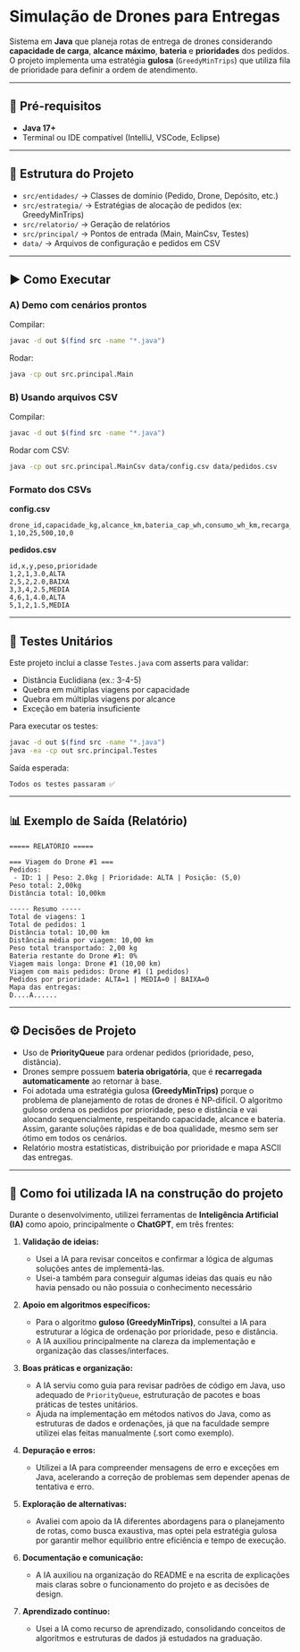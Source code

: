# Simulação de Drones para Entregas

Sistema em **Java** que planeja rotas de entrega de drones considerando **capacidade de carga**, **alcance máximo**, **bateria** e **prioridades** dos pedidos.  
O projeto implementa uma estratégia **gulosa** (`GreedyMinTrips`) que utiliza fila de prioridade para definir a ordem de atendimento.

---

## 🚀 Pré-requisitos
- **Java 17+**
- Terminal ou IDE compatível (IntelliJ, VSCode, Eclipse)

---

## 📂 Estrutura do Projeto

- `src/entidades/` → Classes de domínio (Pedido, Drone, Depósito, etc.)
- `src/estrategia/` → Estratégias de alocação de pedidos (ex: GreedyMinTrips)
- `src/relatorio/` → Geração de relatórios
- `src/principal/` → Pontos de entrada (Main, MainCsv, Testes)
- `data/` → Arquivos de configuração e pedidos em CSV


---

## ▶️ Como Executar

### A) Demo com cenários prontos
Compilar:
```bash
javac -d out $(find src -name "*.java")
```
Rodar:
```bash
java -cp out src.principal.Main
```

### B) Usando arquivos CSV
Compilar:
```bash
javac -d out $(find src -name "*.java")
```
Rodar com CSV:
```bash
java -cp out src.principal.MainCsv data/config.csv data/pedidos.csv
```

### Formato dos CSVs

**config.csv**
```
drone_id,capacidade_kg,alcance_km,bateria_cap_wh,consumo_wh_km,recarga_wh_min
1,10,25,500,10,0
```

**pedidos.csv**
```
id,x,y,peso,prioridade
1,2,1,3.0,ALTA
2,5,2,2.0,BAIXA
3,3,4,2.5,MEDIA
4,6,1,4.0,ALTA
5,1,2,1.5,MEDIA
```

---

## 🧪 Testes Unitários

Este projeto inclui a classe `Testes.java` com asserts para validar:
- Distância Euclidiana (ex.: 3-4-5)
- Quebra em múltiplas viagens por capacidade
- Quebra em múltiplas viagens por alcance
- Exceção em bateria insuficiente

Para executar os testes:
```bash
javac -d out $(find src -name "*.java")
java -ea -cp out src.principal.Testes
```

Saída esperada:
```
Todos os testes passaram ✅
```

---

## 📊 Exemplo de Saída (Relatório)

```
===== RELATÓRIO =====

=== Viagem do Drone #1 ===
Pedidos: 
 - ID: 1 | Peso: 2.0kg | Prioridade: ALTA | Posição: (5,0)
Peso total: 2,00kg
Distância total: 10,00km

----- Resumo -----
Total de viagens: 1
Total de pedidos: 1
Distância total: 10,00 km
Distância média por viagem: 10,00 km
Peso total transportado: 2,00 kg
Bateria restante do Drone #1: 0%
Viagem mais longa: Drone #1 (10,00 km)
Viagem com mais pedidos: Drone #1 (1 pedidos)
Pedidos por prioridade: ALTA=1 | MEDIA=0 | BAIXA=0
Mapa das entregas:
D....A......
```

---

## ⚙️ Decisões de Projeto
- Uso de **PriorityQueue** para ordenar pedidos (prioridade, peso, distância).
- Drones sempre possuem **bateria obrigatória**, que é **recarregada automaticamente** ao retornar à base.
- Foi adotada uma estratégia gulosa **(GreedyMinTrips)** porque o problema de planejamento de rotas de drones é NP-difícil. O algoritmo guloso ordena os pedidos por prioridade, peso e distância e vai alocando sequencialmente, respeitando capacidade, alcance e bateria.
Assim, garante soluções rápidas e de boa qualidade, mesmo sem ser ótimo em todos os cenários.
- Relatório mostra estatísticas, distribuição por prioridade e mapa ASCII das entregas.

---

## 🤖 Como foi utilizada IA na construção do projeto

Durante o desenvolvimento, utilizei ferramentas de **Inteligência Artificial (IA)** como apoio, principalmente o **ChatGPT**, em três frentes:  

1. **Validação de ideias:**  
   - Usei a IA para revisar conceitos e confirmar a lógica de algumas soluções antes de implementá-las.  
   - Usei-a também para conseguir algumas ideias das quais eu não havia pensado ou não possuia o conhecimento necessário

2. **Apoio em algoritmos específicos:**  
   - Para o algoritmo **guloso (GreedyMinTrips)**, consultei a IA para estruturar a lógica de ordenação por prioridade, peso e distância.  
   - A IA auxiliou principalmente na clareza da implementação e organização das classes/interfaces.

3. **Boas práticas e organização:**  
   - A IA serviu como guia para revisar padrões de código em Java, uso adequado de `PriorityQueue`, estruturação de pacotes e boas práticas de testes unitários.  
   - Ajuda na implementação em métodos nativos do Java, como as estruturas de dados e ordenações, já que na faculdade sempre utilizei elas feitas manualmente (.sort como exemplo). 

4. **Depuração e erros:**  
   - Utilizei a IA para compreender mensagens de erro e exceções em Java, acelerando a correção de problemas sem depender apenas de tentativa e erro.  

5. **Exploração de alternativas:**  
   - Avaliei com apoio da IA diferentes abordagens para o planejamento de rotas, como busca exaustiva, mas optei pela estratégia gulosa por garantir melhor equilíbrio entre eficiência e tempo de execução.  

6. **Documentação e comunicação:**  
   - A IA auxiliou na organização do README e na escrita de explicações mais claras sobre o funcionamento do projeto e as decisões de design.  

7. **Aprendizado contínuo:**  
   - Usei a IA como recurso de aprendizado, consolidando conceitos de algoritmos e estruturas de dados já estudados na graduação.  

